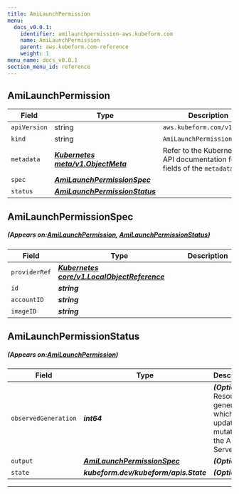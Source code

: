 ```yaml
---
title: AmiLaunchPermission
menu:
  docs_v0.0.1:
    identifier: amilaunchpermission-aws.kubeform.com
    name: AmiLaunchPermission
    parent: aws.kubeform.com-reference
    weight: 1
menu_name: docs_v0.0.1
section_menu_id: reference
---
```


## AmiLaunchPermission
| Field | Type | Description |
| ------ | ----- | ----------- |
| `apiVersion` | string | `aws.kubeform.com/v1alpha1` |
|    `kind` | string | `AmiLaunchPermission` |
| `metadata` | ***[Kubernetes meta/v1.ObjectMeta](https://kubernetes.io/docs/reference/generated/kubernetes-api/v1.13/#objectmeta-v1-meta)***|Refer to the Kubernetes API documentation for the fields of the `metadata` field.|
| `spec` | ***[AmiLaunchPermissionSpec](#AmiLaunchPermissionSpec)***||
| `status` | ***[AmiLaunchPermissionStatus](#AmiLaunchPermissionStatus)***||
## AmiLaunchPermissionSpec
##### (Appears on:[AmiLaunchPermission](#AmiLaunchPermission), [AmiLaunchPermissionStatus](#AmiLaunchPermissionStatus))
| Field | Type | Description |
| ------ | ----- | ----------- |
| `providerRef` | ***[Kubernetes core/v1.LocalObjectReference](https://kubernetes.io/docs/reference/generated/kubernetes-api/v1.13/#localobjectreference-v1-core)***||
| `id` | ***string***||
| `accountID` | ***string***||
| `imageID` | ***string***||
## AmiLaunchPermissionStatus
##### (Appears on:[AmiLaunchPermission](#AmiLaunchPermission))
| Field | Type | Description |
| ------ | ----- | ----------- |
| `observedGeneration` | ***int64***| ***(Optional)*** Resource generation, which is updated on mutation by the API Server.|
| `output` | ***[AmiLaunchPermissionSpec](#AmiLaunchPermissionSpec)***| ***(Optional)*** |
| `state` | ***kubeform.dev/kubeform/apis.State***| ***(Optional)*** |
---
